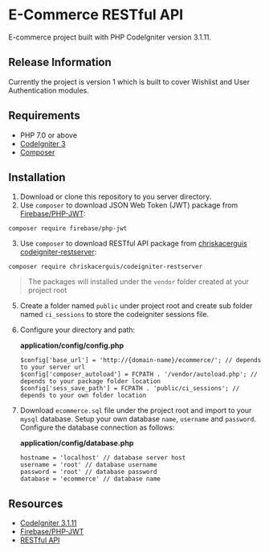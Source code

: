 # E-Commerce RESTful API

E-commerce project built with PHP CodeIgniter version 3.1.11. 

## Release Information

Currently the project is version 1 which is built to cover Wishlist and User Authentication modules.

## Requirements
- PHP 7.0 or above
- [CodeIgniter 3](https://codeigniter.com/userguide3/index.html)
- [Composer](https://getcomposer.org/doc/00-intro.md)

## Installation

1. Download or clone this repository to you server directory.
2. Use `composer` to download JSON Web Token (JWT) package from [Firebase/PHP-JWT](https://github.com/firebase/php-jwt):
```
composer require firebase/php-jwt
```
3. Use `composer` to download RESTful API package from [chriskacerguis
codeigniter-restserver](https://github.com/chriskacerguis/codeigniter-restserver):
```
composer require chriskacerguis/codeigniter-restserver
```
> The packages will installed under the `vendor` folder created at your project root

5. Create a folder named `public` under project root and create sub folder named `ci_sessions` to store the codeigniter sessions file.

6. Configure your directory and path:

   **application/config/config.php**
   ```
   $config['base_url'] = 'http://{domain-name}/ecommerce/'; // depends to your server url
   $config['composer_autoload'] = FCPATH . '/vendor/autoload.php'; // depends to your package folder location
   $config['sess_save_path'] = FCPATH . 'public/ci_sessions'; // depends to your own folder location
   ```
7. Download `ecommerce.sql` file under the project root and import to your `mysql` database. Setup your own database `name`, `username` and `password`. Configure the database connection as follows: 

   **application/config/database.php**
   ```
   hostname = 'localhost' // database server host
   username = 'root' // database username
   password = 'root' // database password
   database = 'ecommerce' // database name
   ```

## Resources
- [CodeIgniter 3.1.11](https://codeigniter.com/userguide3/index.html)
- [Firebase/PHP-JWT](https://github.com/firebase/php-jwt)
- [RESTful API](https://github.com/chriskacerguis/codeigniter-restserver)